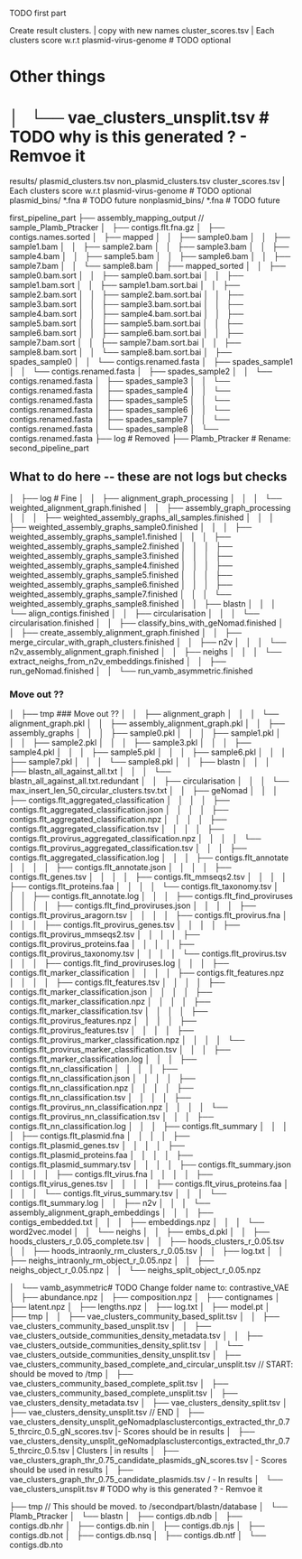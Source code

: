 TODO first part
<!-- rename first_pipeline_part and second -->
<!-- rename to contrastive_VAE -->


Create result clusters. | copy with new names
        <!-- plasmid_clusters.tsv -->
        <!-- non_plasmid_clusters.tsv -->
        cluster_scores.tsv | Each clusters score w.r.t plasmid-virus-genome # TODO optional

# Other things
<!-- Remove seed from vamb asymmetric -->
<!-- Update README -->
<!--          - Write section on output files | only on the main output results files. | we can update in the future -->
      

# │       └── vae_clusters_unsplit.tsv # TODO why is this generated ?  - Remvoe it 

results/ 
        plasmid_clusters.tsv
        non_plasmid_clusters.tsv
        cluster_scores.tsv | Each clusters score w.r.t plasmid-virus-genome # TODO optional
        plasmid_bins/ *.fna # TODO future
        nonplasmid_bins/ *.fna # TODO future


first_pipeline_part
├── assembly_mapping_output // sample_Plamb_Ptracker
│       ├── contigs.flt.fna.gz
│       ├── contigs.names.sorted
│       ├── mapped
│       │   ├── sample0.bam
│       │   ├── sample1.bam
│       │   ├── sample2.bam
│       │   ├── sample3.bam
│       │   ├── sample4.bam
│       │   ├── sample5.bam
│       │   ├── sample6.bam
│       │   ├── sample7.bam
│       │   └── sample8.bam
│       ├── mapped_sorted
│       │   ├── sample0.bam.sort
│       │   ├── sample0.bam.sort.bai
│       │   ├── sample1.bam.sort
│       │   ├── sample1.bam.sort.bai
│       │   ├── sample2.bam.sort
│       │   ├── sample2.bam.sort.bai
│       │   ├── sample3.bam.sort
│       │   ├── sample3.bam.sort.bai
│       │   ├── sample4.bam.sort
│       │   ├── sample4.bam.sort.bai
│       │   ├── sample5.bam.sort
│       │   ├── sample5.bam.sort.bai
│       │   ├── sample6.bam.sort
│       │   ├── sample6.bam.sort.bai
│       │   ├── sample7.bam.sort
│       │   ├── sample7.bam.sort.bai
│       │   ├── sample8.bam.sort
│       │   └── sample8.bam.sort.bai
│       ├── spades_sample0
│       │   └── contigs.renamed.fasta
│       ├── spades_sample1
│       │   └── contigs.renamed.fasta
│       ├── spades_sample2
│       │   └── contigs.renamed.fasta
│       ├── spades_sample3
│       │   └── contigs.renamed.fasta
│       ├── spades_sample4
│       │   └── contigs.renamed.fasta
│       ├── spades_sample5
│       │   └── contigs.renamed.fasta
│       ├── spades_sample6
│       │   └── contigs.renamed.fasta
│       ├── spades_sample7
│       │   └── contigs.renamed.fasta
│       └── spades_sample8
│           └── contigs.renamed.fasta
├── log # Removed 
├── Plamb_Ptracker # Rename: second_pipeline_part


## What to do here -- these are not logs but checks
│   ├── log # Fine
│   │   ├── alignment_graph_processing
│   │   │   └── weighted_alignment_graph.finished
│   │   ├── assembly_graph_processing
│   │   │   ├── weighted_assembly_graphs_all_samples.finished
│   │   │   ├── weighted_assembly_graphs_sample0.finished
│   │   │   ├── weighted_assembly_graphs_sample1.finished
│   │   │   ├── weighted_assembly_graphs_sample2.finished
│   │   │   ├── weighted_assembly_graphs_sample3.finished
│   │   │   ├── weighted_assembly_graphs_sample4.finished
│   │   │   ├── weighted_assembly_graphs_sample5.finished
│   │   │   ├── weighted_assembly_graphs_sample6.finished
│   │   │   ├── weighted_assembly_graphs_sample7.finished
│   │   │   └── weighted_assembly_graphs_sample8.finished
│   │   ├── blastn
│   │   │   └── align_contigs.finished
│   │   ├── circularisation
│   │   │   └── circularisation.finished
│   │   ├── classify_bins_with_geNomad.finished
│   │   ├── create_assembly_alignment_graph.finished
│   │   ├── merge_circular_with_graph_clusters.finished
│   │   ├── n2v
│   │   │   └── n2v_assembly_alignment_graph.finished
│   │   ├── neighs
│   │   │   └── extract_neighs_from_n2v_embeddings.finished
│   │   ├── run_geNomad.finished
│   │   └── run_vamb_asymmetric.finished

### Move out ?? 
│   ├── tmp  ### Move out ?? 
│   │   ├── alignment_graph
│   │   │   └── alignment_graph.pkl
│   │   ├── assembly_alignment_graph.pkl
│   │   ├── assembly_graphs
│   │   │   ├── sample0.pkl
│   │   │   ├── sample1.pkl
│   │   │   ├── sample2.pkl
│   │   │   ├── sample3.pkl
│   │   │   ├── sample4.pkl
│   │   │   ├── sample5.pkl
│   │   │   ├── sample6.pkl
│   │   │   ├── sample7.pkl
│   │   │   └── sample8.pkl
│   │   ├── blastn
│   │   │   ├── blastn_all_against_all.txt
│   │   │   └── blastn_all_against_all.txt.redundant
│   │   ├── circularisation
│   │   │   └── max_insert_len_50_circular_clusters.tsv.txt
│   │   ├── geNomad
│   │   │   ├── contigs.flt_aggregated_classification
│   │   │   │   ├── contigs.flt_aggregated_classification.json
│   │   │   │   ├── contigs.flt_aggregated_classification.npz
│   │   │   │   ├── contigs.flt_aggregated_classification.tsv
│   │   │   │   ├── contigs.flt_provirus_aggregated_classification.npz
│   │   │   │   └── contigs.flt_provirus_aggregated_classification.tsv
│   │   │   ├── contigs.flt_aggregated_classification.log
│   │   │   ├── contigs.flt_annotate
│   │   │   │   ├── contigs.flt_annotate.json
│   │   │   │   ├── contigs.flt_genes.tsv
│   │   │   │   ├── contigs.flt_mmseqs2.tsv
│   │   │   │   ├── contigs.flt_proteins.faa
│   │   │   │   └── contigs.flt_taxonomy.tsv
│   │   │   ├── contigs.flt_annotate.log
│   │   │   ├── contigs.flt_find_proviruses
│   │   │   │   ├── contigs.flt_find_proviruses.json
│   │   │   │   ├── contigs.flt_provirus_aragorn.tsv
│   │   │   │   ├── contigs.flt_provirus.fna
│   │   │   │   ├── contigs.flt_provirus_genes.tsv
│   │   │   │   ├── contigs.flt_provirus_mmseqs2.tsv
│   │   │   │   ├── contigs.flt_provirus_proteins.faa
│   │   │   │   ├── contigs.flt_provirus_taxonomy.tsv
│   │   │   │   └── contigs.flt_provirus.tsv
│   │   │   ├── contigs.flt_find_proviruses.log
│   │   │   ├── contigs.flt_marker_classification
│   │   │   │   ├── contigs.flt_features.npz
│   │   │   │   ├── contigs.flt_features.tsv
│   │   │   │   ├── contigs.flt_marker_classification.json
│   │   │   │   ├── contigs.flt_marker_classification.npz
│   │   │   │   ├── contigs.flt_marker_classification.tsv
│   │   │   │   ├── contigs.flt_provirus_features.npz
│   │   │   │   ├── contigs.flt_provirus_features.tsv
│   │   │   │   ├── contigs.flt_provirus_marker_classification.npz
│   │   │   │   └── contigs.flt_provirus_marker_classification.tsv
│   │   │   ├── contigs.flt_marker_classification.log
│   │   │   ├── contigs.flt_nn_classification
│   │   │   │   ├── contigs.flt_nn_classification.json
│   │   │   │   ├── contigs.flt_nn_classification.npz
│   │   │   │   ├── contigs.flt_nn_classification.tsv
│   │   │   │   ├── contigs.flt_provirus_nn_classification.npz
│   │   │   │   └── contigs.flt_provirus_nn_classification.tsv
│   │   │   ├── contigs.flt_nn_classification.log
│   │   │   ├── contigs.flt_summary
│   │   │   │   ├── contigs.flt_plasmid.fna
│   │   │   │   ├── contigs.flt_plasmid_genes.tsv
│   │   │   │   ├── contigs.flt_plasmid_proteins.faa
│   │   │   │   ├── contigs.flt_plasmid_summary.tsv
│   │   │   │   ├── contigs.flt_summary.json
│   │   │   │   ├── contigs.flt_virus.fna
│   │   │   │   ├── contigs.flt_virus_genes.tsv
│   │   │   │   ├── contigs.flt_virus_proteins.faa
│   │   │   │   └── contigs.flt_virus_summary.tsv
│   │   │   └── contigs.flt_summary.log
│   │   ├── n2v
│   │   │   └── assembly_alignment_graph_embeddings
│   │   │       ├── contigs_embedded.txt
│   │   │       ├── embeddings.npz
│   │   │       └── word2vec.model
│   │   └── neighs
│   │       ├── embs_d.pkl
│   │       ├── hoods_clusters_r_0.05_complete.tsv
│   │       ├── hoods_clusters_r_0.05.tsv
│   │       ├── hoods_intraonly_rm_clusters_r_0.05.tsv
│   │       ├── log.txt
│   │       ├── neighs_intraonly_rm_object_r_0.05.npz
│   │       ├── neighs_object_r_0.05.npz
│   │       └── neighs_split_object_r_0.05.npz

│   └── vamb_asymmetric# TODO Change folder name to: contrastive_VAE
│       ├── abundance.npz
│       ├── composition.npz
│       ├── contignames
│       ├── latent.npz
│       ├── lengths.npz
│       ├── log.txt
│       ├── model.pt
│       ├── tmp
│       │   ├── vae_clusters_community_based_split.tsv
│       │   ├── vae_clusters_community_based_unsplit.tsv
│       │   ├── vae_clusters_outside_communities_density_metadata.tsv
│       │   ├── vae_clusters_outside_communities_density_split.tsv
│       │   └── vae_clusters_outside_communities_density_unsplit.tsv
│       ├── vae_clusters_community_based_complete_and_circular_unsplit.tsv // START: should be moved to /tmp
│       ├── vae_clusters_community_based_complete_split.tsv
│       ├── vae_clusters_community_based_complete_unsplit.tsv
│       ├── vae_clusters_density_metadata.tsv
│       ├── vae_clusters_density_split.tsv
│       ├── vae_clusters_density_unsplit.tsv   // END
│       ├── vae_clusters_density_unsplit_geNomadplasclustercontigs_extracted_thr_0.75_thrcirc_0.5_gN_scores.tsv   |-  Scores should be in results
│       ├── vae_clusters_density_unsplit_geNomadplasclustercontigs_extracted_thr_0.75_thrcirc_0.5.tsv           |  Clusters | in results
│       ├── vae_clusters_graph_thr_0.75_candidate_plasmids_gN_scores.tsv  | - Scores should be used in results
│       ├── vae_clusters_graph_thr_0.75_candidate_plasmids.tsv           /  - In results
│       └── vae_clusters_unsplit.tsv # TODO why is this generated ?  - Remvoe it 

<!--  TODO:  -->
├── tmp // This should be moved.  to /secondpart/blastn/database
│   └── Plamb_Ptracker
│       └── blastn
│           ├── contigs.db.ndb
│           ├── contigs.db.nhr
│           ├── contigs.db.nin
│           ├── contigs.db.njs
│           ├── contigs.db.not
│           ├── contigs.db.nsq
│           ├── contigs.db.ntf
│           └── contigs.db.nto

